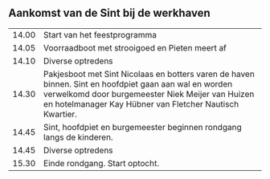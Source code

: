 ## Aankomst van de Sint bij de werkhaven

|         |                                                                                                       |
|---------|-------------------------------------------------------------------------------------------------------|
| 14.00   | Start van het feestprogramma                                                                          |
| 14.05   | Voorraadboot met strooigoed en Pieten meert af                                                        |
| 14.10   | Diverse optredens                                                                                     |
| 14.30   | Pakjesboot met Sint Nicolaas en botters varen de haven binnen. Sint en hoofdpiet gaan aan wal en worden verwelkomd door burgemeester Niek Meijer van Huizen en hotelmanager Kay Hübner van Fletcher Nautisch Kwartier.                                                                                                |
| 14.45   | Sint, hoofdpiet en burgemeester beginnen rondgang langs de kinderen.                                  |
| 14.45   | Diverse optredens                                                                                     |
| 15.30   | Einde rondgang. Start optocht.                                                                        |
